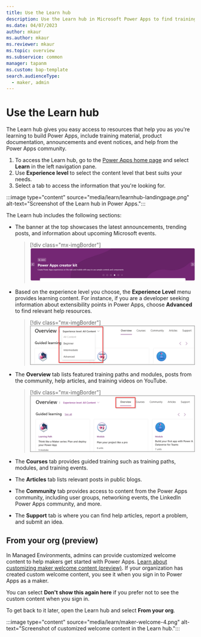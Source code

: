 ```yaml
---
title: Use the Learn hub
description: Use the Learn hub in Microsoft Power Apps to find training and documentation, view announcements, and connect with the Power Apps community. 
ms.date: 04/07/2023
author: mkaur
ms.author: mkaur
ms.reviewer: mkaur
ms.topic: overview
ms.subservice: common
manager: tapanm
ms.custom: bap-template
search.audienceType: 
  - maker, admin
---
```


# Use the Learn hub

The Learn hub gives you easy access to resources that help you as you're learning to build Power Apps, include training material, product documentation, announcements and event notices, and help from the Power Apps community.

1. To access the Learn hub, go to the [Power Apps home page](https://make.powerapps.com) and select **Learn** in the left navigation pane.
2. Use **Experience level** to select the content level that best suits your needs. 
3. Select a tab to access the information that you're looking for.

  :::image type="content" source="media/learn/learnhub-landingpage.png" alt-text="Screenshot of the Learn hub in Power Apps.":::

The Learn hub includes the following sections:

- The banner at the top showcases the latest announcements, trending posts, and information about upcoming Microsoft events.

  > [!div class="mx-imgBorder"] 
  > ![Banner for the learning hub.](media/learn/learn-banner.png "Banner for learning hub") 

- Based on the experience level you choose, the **Experience Level** menu provides learning content. For instance, if you are a developer seeking information about extensibility points in Power Apps, choose **Advanced** to find relevant help resources.

  > [!div class="mx-imgBorder"] 
  > ![Experience level selection.](media/learn/learnhub-experiencelevel.png "Experience level selection") 

- The **Overview** tab lists featured training paths and modules, posts from the community, help articles, and training videos on YouTube.

  > [!div class="mx-imgBorder"] 
  > ![Overview tab.](media/learn/learnhub-overviewpivot.png "Overview tab") 

- The **Courses** tab provides guided training such as training paths, modules, and training events.
- The **Articles** tab lists relevant posts in public blogs.
- The **Community** tab provides access to content from the Power Apps community, including user groups, networking events, the LinkedIn Power Apps community, and more.
- The **Support** tab is where you can find help articles, report a problem, and submit an idea.

## From your org (preview)

In Managed Environments, admins can provide customized welcome content to help makers get started with Power Apps. [Learn about customizing maker welcome content (preview)](/power-platform/admin/welcome-content). If your organization has created custom welcome content, you see it when you sign in to Power Apps as a maker.

You can select **Don't show this again here** if you prefer not to see the custom content when you sign in.

To get back to it later, open the Learn hub and select **From your org**.
  
:::image type="content" source="media/learn/maker-welcome-4.png" alt-text="Screenshot of customized welcome content in the Learn hub.":::
